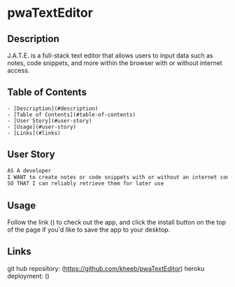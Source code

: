 # pwaTextEditor


## Description
J.A.T.E. is a full-stack text editor that allows users to input data such as notes, code snippets, and more within the browser with or without internet access.

## Table of Contents
    - [Description](#description)
    - [Table of Contents](#table-of-contents)
    - [User Story](#user-story)
    - [Usage](#user-story)
    - [Links](#links)

## User Story
```md
AS A developer
I WANT to create notes or code snippets with or without an internet connection
SO THAT I can reliably retrieve them for later use
```

## Usage
Follow the link () to check out the app, and click the install button on the top of the page if you'd like to save the app to your desktop.

## Links
git hub repository:
    (https://github.com/kheeb/pwaTextEditor)
heroku deployment:
    ()